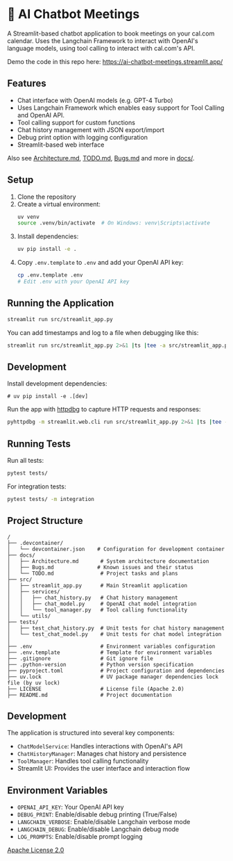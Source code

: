# 💬 AI Chatbot Meetings

A Streamlit-based chatbot application to book meetings on your cal.com calendar.
Uses the Langchain Framework to interact with OpenAI's language models, using tool calling to interact with cal.com's API.

Demo the code in this repo here: https://ai-chatbot-meetings.streamlit.app/

## Features

-   Chat interface with OpenAI models (e.g. GPT-4 Turbo)
-   Uses Langchain Framework which enables easy support for Tool Calling and OpenAI API.
-   Tool calling support for custom functions
-   Chat history management with JSON export/import
-   Debug print option with logging configuration
-   Streamlit-based web interface

Also see [Architecture.md](docs/Architecture.md), [TODO.md](docs/TODO.md), [Bugs.md](docs/Bugs.md) and more in [docs/](docs/).

## Setup

1. Clone the repository
2. Create a virtual environment:
    ```bash
    uv venv
    source .venv/bin/activate  # On Windows: venv\Scripts\activate
    ```
3. Install dependencies:
    ```bash
    uv pip install -e .
    ```
4. Copy `.env.template` to `.env` and add your OpenAI API key:
    ```bash
    cp .env.template .env
    # Edit .env with your OpenAI API key
    ```

## Running the Application

```bash
streamlit run src/streamlit_app.py
```

You can add timestamps and log to a file when debugging like this:

```bash
streamlit run src/streamlit_app.py 2>&1 |ts |tee -a src/streamlit_app.py.log
```

## Development

Install development dependencies:

```
# uv pip install -e .[dev]
```

Run the app with [httpdbg](https://github.com/cle-b/httpdbg) to capture HTTP requests and responses:

```bash
pyhttpdbg -m streamlit.web.cli run src/streamlit_app.py 2>&1 |ts |tee -a src/streamlit_app.py.log
```

## Running Tests

Run all tests:

```bash
pytest tests/
```

For integration tests:

```bash
pytest tests/ -m integration
```

## Project Structure

```
/
├── .devcontainer/
│   └── devcontainer.json    # Configuration for development container
├── docs/
│   ├── Architecture.md       # System architecture documentation
│   ├── Bugs.md              # Known issues and their status
│   └── TODO.md               # Project tasks and plans
├── src/
│   ├── streamlit_app.py      # Main Streamlit application
│   ├── services/
│   │   ├── chat_history.py   # Chat history management
│   │   ├── chat_model.py     # OpenAI chat model integration
│   │   └── tool_manager.py   # Tool calling functionality
│   └── utils/
├── tests/
│   ├── test_chat_history.py  # Unit tests for chat history management
│   └── test_chat_model.py    # Unit tests for chat model integration
│
├── .env                      # Environment variables configuration
├── .env.template             # Template for environment variables
├── .gitignore                # Git ignore file
├── .python-version           # Python version specification
├── pyproject.toml            # Project configuration and dependencies
├── uv.lock                   # UV package manager dependencies lock file (by uv lock)
├── LICENSE                   # License file (Apache 2.0)
├── README.md                 # Project documentation
```

## Development

The application is structured into several key components:

-   `ChatModelService`: Handles interactions with OpenAI's API
-   `ChatHistoryManager`: Manages chat history and persistence
-   `ToolManager`: Handles tool calling functionality
-   Streamlit UI: Provides the user interface and interaction flow

## Environment Variables

-   `OPENAI_API_KEY`: Your OpenAI API key
-   `DEBUG_PRINT`: Enable/disable debug printing (True/False)
-   `LANGCHAIN_VERBOSE`: Enable/disable Langchain verbose mode
-   `LANGCHAIN_DEBUG`: Enable/disable Langchain debug mode
-   `LOG_PROMPTS`: Enable/disable prompt logging

[Apache License 2.0](LICENSE)
